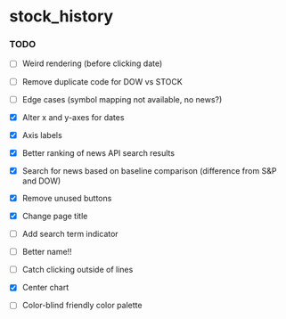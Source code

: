 # stock_history


### TODO

- [ ] Weird rendering (before clicking date)
- [ ] Remove duplicate code for DOW vs STOCK

- [ ] Edge cases (symbol mapping not available, no news?)
- [x] Alter x and y-axes for dates
- [x] Axis labels
- [x] Better ranking of news API search results 
- [x] Search for news based on baseline comparison (difference from S&P and DOW)
- [x] Remove unused buttons
- [x] Change page title
- [ ] Add search term indicator
- [ ] Better name!! 
- [ ] Catch clicking outside of lines
- [x] Center chart 
- [ ] Color-blind friendly color palette